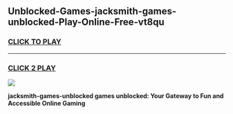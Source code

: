
## Unblocked-Games-jacksmith-games-unblocked-Play-Online-Free-vt8qu
<h3>
<a href="https://premium76.site?title=jacksmith-games-unblocked&ref=26A">CLICK TO PLAY</a></h3>
<hr>

<h3>
<a href="https://premium76.site?title=jacksmith-games-unblocked&ref=26A">CLICK 2 PLAY</a>
  
</h3>

<a href="https://premium76.site?title=jacksmith-games-unblocked&ref=26A"><img src="https://clearcache.store/games.png"></a>


**jacksmith-games-unblocked games unblocked: Your Gateway to Fun and Accessible Online Gaming**
